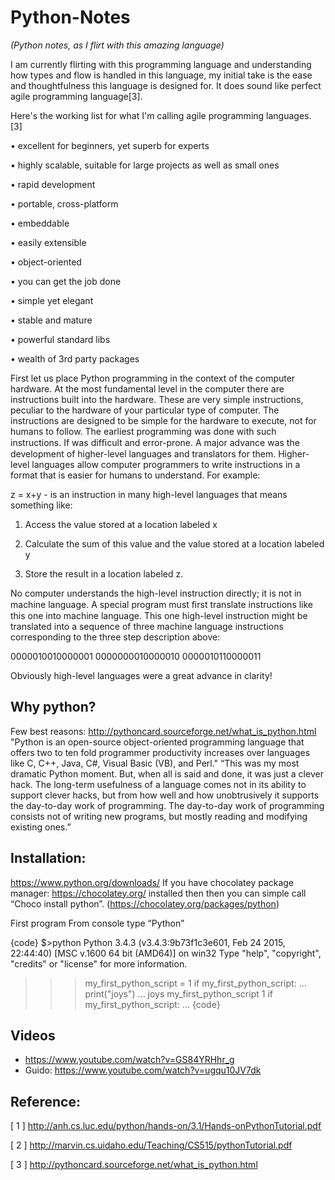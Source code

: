 # Python-Notes
*(Python notes, as I flirt with this amazing language)*

I am currently flirting with this programming language and understanding how types and flow is handled in this language, my initial take is the ease and thoughtfulness this language is designed for. It does sound like perfect agile programming language[3].

Here's the working list for what I'm calling agile programming languages. [3]


•	excellent for beginners, yet superb for experts 

•	highly scalable, suitable for large projects as well as small ones 

•	rapid development 

•	portable, cross-platform 

•	embeddable 

•	easily extensible 

•	object-oriented 

•	you can get the job done 

•	simple yet elegant 

•	stable and mature 

•	powerful standard libs 

•	wealth of 3rd party packages

First let us place Python programming in the context of the computer hardware. At the most fundamental level in the computer there are instructions built into the hardware. These are very simple instructions, peculiar to the hardware of your particular type of computer. The instructions are designed to be simple for the hardware to execute, not for humans to follow. The earliest programming was done with such instructions. If was difﬁcult and error-prone. A major advance was the development of higher-level languages and translators for them. Higher-level languages allow computer programmers to write instructions in a format that is easier for humans to understand. For example:

 z = x+y - is an instruction in many high-level languages that means something like: 

1. Access the value stored at a location labeled x 

2. Calculate the sum of this value and the value stored at a location labeled y 

3. Store the result in a location labeled z. 

No computer understands the high-level instruction directly; it is not in machine language. A special program must ﬁrst translate instructions like this one into machine language. This one high-level instruction might be translated into a sequence of three machine language instructions corresponding to the three step description above:

0000010010000001 
0000000010000010 
0000010110000011

Obviously high-level languages were a great advance in clarity!

## Why python?	

Few best reasons: http://pythoncard.sourceforge.net/what_is_python.html 
"Python is an open-source object-oriented programming language that offers two to ten fold programmer productivity increases over languages like C, C++, Java, C#, Visual Basic (VB), and Perl."
“This was my most dramatic Python moment. But, when all is said and done, it was just a clever hack. The long-term usefulness of a language comes not in its ability to support clever hacks, but from how well and how unobtrusively it supports the day-to-day work of programming. The day-to-day work of programming consists not of writing new programs, but mostly reading and modifying existing ones.”

## Installation:

https://www.python.org/downloads/ 
If you have chocolatey package manager: https://chocolatey.org/ installed then then you can simple call “Choco install python”. (https://chocolatey.org/packages/python)

First program
From console type “Python”

{code}
$>python
Python 3.4.3 (v3.4.3:9b73f1c3e601, Feb 24 2015, 22:44:40) [MSC v.1600 64 bit (AMD64)] on win32
Type "help", "copyright", "credits" or "license" for more information.
>>> my_first_python_script = 1
>>> if my_first_python_script:
...     print("joys")
...
joys
>>> my_first_python_script
1
>>> if my_first_python_script:
...
{code}

## Videos

* https://www.youtube.com/watch?v=GS84YRHhr_g 
* Guido: https://www.youtube.com/watch?v=ugqu10JV7dk

## Reference:

[ 1 ]  http://anh.cs.luc.edu/python/hands-on/3.1/Hands-onPythonTutorial.pdf 

[ 2 ]  http://marvin.cs.uidaho.edu/Teaching/CS515/pythonTutorial.pdf 

[ 3 ]  http://pythoncard.sourceforge.net/what_is_python.html 



